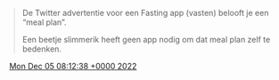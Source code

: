 > De Twitter advertentie voor een Fasting app \(vasten\) belooft je een “meal plan”\.  
>   
> Een beetje slimmerik heeft geen app nodig om dat meal plan zelf te bedenken\.

<img src="../../media/tweet.ico" width="12" /> [Mon Dec 05 08:12:38 +0000 2022](https://twitter.com/DromerDenker/status/1599678115965718528)